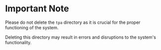 # Important Note

Please do not delete the `tpa` directory as it is crucial for the proper functioning of the system.

Deleting this directory may result in errors and disruptions to the system's functionality.
